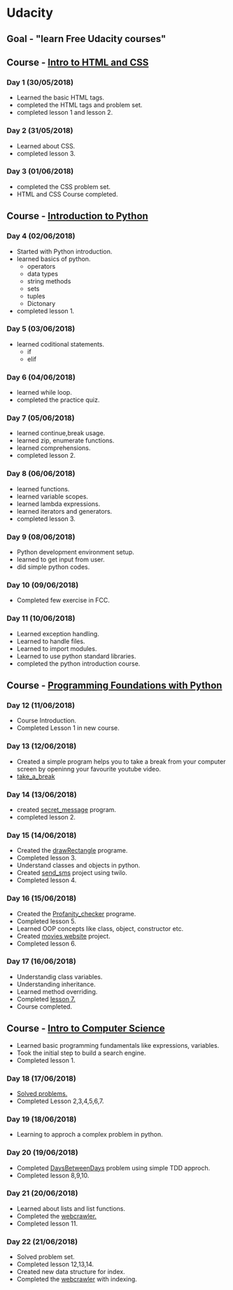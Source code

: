 # Udacity

## Goal - "learn Free Udacity courses"

## Course -  [Intro to HTML and CSS](https://www.udacity.com/course/intro-to-html-and-css--ud001)

### Day 1 (30/05/2018)

- Learned the basic HTML tags.
- completed the HTML tags and problem set.
- completed lesson 1 and lesson 2.

### Day 2 (31/05/2018)

- Learned about CSS.
- completed lesson 3.

### Day 3 (01/06/2018)

- completed the CSS problem set.
- HTML and CSS Course completed.

## Course -  [Introduction to Python](https://www.udacity.com/course/introduction-to-python--ud1110)

### Day 4 (02/06/2018)

- Started with Python introduction.
- learned basics of python.
  - operators
  - data types
  - string methods
  - sets
  - tuples
  - Dictonary
- completed lesson 1.

### Day 5 (03/06/2018)

- learned coditional statements.
  - if
  - elif

### Day 6 (04/06/2018)

- learned while loop.
- completed the practice quiz.

### Day 7 (05/06/2018)

- learned continue,break usage.
- learned zip, enumerate functions.
- learned comprehensions.
- completed lesson 2.

### Day 8 (06/06/2018)

- learned functions.
- learned variable scopes.
- learned lambda expressions.
- learned iterators and generators.
- completed lesson 3.

### Day 9 (08/06/2018)

- Python development environment setup.
- learned to get input from user.
- did simple python codes.

### Day 10 (09/06/2018)

- Completed few exercise in FCC.

### Day 11 (10/06/2018)

- Learned exception handling.
- Learned to handle files.
- Learned to import modules.
- Learned to use python standard libraries.
- completed the python introduction course.

## Course -  [Programming Foundations with Python](https://www.udacity.com/course/programming-foundations-with-python--ud036)

### Day 12 (11/06/2018)

- Course Introduction.
- Completed Lesson 1 in new course.

### Day 13 (12/06/2018)

- Created a simple program helps you to take a break from your computer screen by openinng your favourite youtube video.
- [take_a_break](https://github.com/ddrdushy/UdacityLearning/tree/master/Files/12_06_2018/)

### Day 14 (13/06/2018)

- created [secret_message](https://github.com/ddrdushy/UdacityLearning/tree/master/Files/13_06_2018/) program.
- completed lesson 2.

### Day 15 (14/06/2018)

- Created the [drawRectangle](https://github.com/ddrdushy/UdacityLearning/tree/master/Files/14_06_2018) programe.
- Completed lesson 3.
- Understand classes and objects in python.
- Created [send_sms](https://github.com/ddrdushy/UdacityLearning/tree/master/Files/14_06_2018) project using twilo.
- Completed lesson 4.

### Day 16 (15/06/2018)

- Created the [Profanity_checker](https://github.com/ddrdushy/UdacityLearning/tree/master/Files/15_06_2018) programe.
- Completed lesson 5.
- Learned OOP concepts like class, object, constructor etc.
- Created [movies website](https://github.com/ddrdushy/UdacityLearning/tree/master/Files/15_06_2018/movies/) project.
- Completed lesson 6.

### Day 17 (16/06/2018)

- Understandig class variables.
- Understanding inheritance.
- Learned method overriding.
- Completed [lesson 7.](https://github.com/ddrdushy/UdacityLearning/tree/master/Files/16_06_2018/)
- Course completed.

## Course -  [Intro to Computer Science](https://www.udacity.com/course/intro-to-computer-science--cs101)

- Learned basic programming fundamentals like expressions, variables.
- Took the initial step to build a search engine.
- Completed lesson 1.

### Day 18 (17/06/2018)

- [Solved problems.](https://github.com/ddrdushy/UdacityLearning/tree/master/Files/17_06_2018/)
- Completed Lesson 2,3,4,5,6,7.

### Day 19 (18/06/2018)

- Learning to approch a complex problem in python.

### Day 20 (19/06/2018)

- Completed [DaysBetweenDays](https://github.com/ddrdushy/UdacityLearning/tree/master/Files/18_06_2018-19_06_2018/) problem using simple TDD approch.
- Completed lesson 8,9,10.

### Day 21 (20/06/2018)

- Learned about lists and list functions.
- Completed the [webcrawler.](https://github.com/ddrdushy/UdacityLearning/tree/master/Files/20_06_2018/)
- Completed lesson 11.

### Day 22 (21/06/2018)

- Solved problem set.
- Completed lesson 12,13,14.
- Created new data structure for index.
- Completed the [webcrawler](https://github.com/ddrdushy/UdacityLearning/tree/master/Files/21_06_2018/) with indexing.
